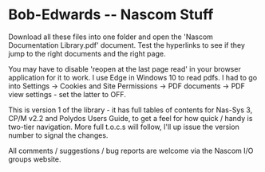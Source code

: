 # Bob-Edwards -- Nascom Stuff
Download all these files into one folder and open the 'Nascom Documentation Library.pdf' document. Test the hyperlinks to see if they jump to the right documents and the right page.

You may have to disable  'reopen at the last page read' in your browser application for it to work. I use Edge in Windows 10 to read pdfs. I had to go into Settings -> Cookies and Site Permissions -> PDF documents -> PDF view settings - set the latter to OFF.

This is version 1 of the library - it has full tables of contents for Nas-Sys 3, CP/M v2.2 and Polydos Users Guide, to get a feel for how quick / handy is two-tier navigation. More full t.o.c.s will follow, I'll up issue the version number to signal the changes.

All comments / suggestions / bug reports are welcome via the Nascom I/O groups website. 
